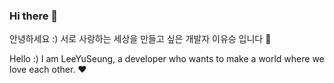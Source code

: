 ### Hi there 👋

안녕하세요 :)
서로 사랑하는 세상을 만들고 싶은 개발자 이유승 입니다 🌸

Hello :)
I am LeeYuSeung, a developer who wants to make a world where we love each other. ❤️
